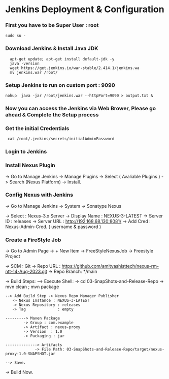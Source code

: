 # Jenkins Deployment & Configuration


### First you have to be Super User : root
```
sudo su - 
```

### Download Jenkins & Install Java JDK
```
  apt-get update; apt-get install default-jdk -y
  java -version
  wget https://get.jenkins.io/war-stable/2.414.1/jenkins.wa
  mv jenkins.war /root/
```


### Setup Jenkins to run on custom port : 9090
```
nohup  java -jar /root/jenkins.war --httpPort=9090 > output.txt & 
```

### Now you can access the Jenkins via Web Brower, Please go ahead & Complete the Setup process 


### Get the initial Credentials
```
 cat /root/.jenkins/secrets/initialAdminPassword
```





### Login to Jenkins 

### Install Nexus Plugin 
-> Go to Manage Jenkins -> Manage Plugins -> Select ( Avaliable Plugins ) -> Search (Nexus Platform) -> Install.  



### Config Nexus with Jenkins
-> Go to Manage Jenkins -> System -> Sonatype Nexus 

-> Select : Nexus-3.x Server
-> Display Name : NEXUS-3-LATEST
-> Server ID    : releases 
-> Server URL   : http://192.168.68.130:8081/
-> Add Cred     : Nexus-Admin-Cred. ( username & password )


### Create a FireStyle Job 
-> Go to Admin Page  -> + New Item -> FreeStyleNexusJob -> Freestyle Project

-> SCM : Git 
-> Repo URL : https://github.com/amitvashisttech/nexus-rm-ntt-14-Aug-2023.git
-> Repo Branch: */main

-> Build Steps: 
   --> Execute Shell:
    -> cd 03-SnapShots-and-Release-Repo
    -> mvn clean ; mvn package

    --> Add Build Step -> Nexus Repo Manager Publisher 
       -> Nexus Instance : NEXUS-3-LATEST
       -> Nexus Repository : releases
       -> Tag              : empty

    ---------> Maven Package
            -> Group : com.example
            -> Artifact : nexus-proxy
            -> Version  : 1.0
            -> Packaging : jar

    --------------> Artifacts
                 -> File Path: 03-SnapShots-and-Release-Repo/target/nexus-proxy-1.0-SNAPSHOT.jar

    --> Save. 


-> Build Now.     